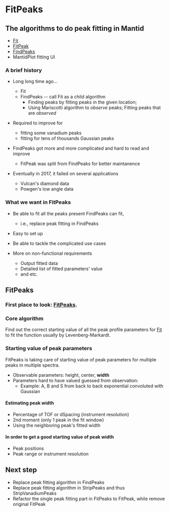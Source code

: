 # FitPeaks

## The algorithms to do peak fitting in Mantid

* [Fit](http://docs.mantidproject.org/nightly/algorithms/Fit-v1.html)
* [FitPeak](http://docs.mantidproject.org/nightly/algorithms/FitPeak-v1.html)
* [FindPeaks](http://docs.mantidproject.org/nightly/algorithms/FindPeaks-v1.html)
* MantidPlot fitting UI

### A brief history

* Long long time ago...
  * Fit
  * FindPeaks -- call Fit as a child algorithm
    * Finding peaks by fitting peaks in the given location;
    * Using Mariscotti algorithm to *observe* peaks; Fitting peaks that are *observed*
    
* Required to improve for
  * fitting some vanadium peaks
  * fitting for tens of thousands Gaussian peaks
  
* FindPeaks got more and more complicated and hard to read and improve
  * FitPeak was split from FindPeaks for better maintanence
  
* Eventually in 2017, it failed on several applications
  * Vulcan's diamond data
  * Powgen's low angle data
 
### What we want in FitPeaks

* Be able to fit all the peaks present FindPeaks can fit,

  * i.e., replace peak fitting in FindPeaks

* Easy to set up

* Be able to tackle the complicated use cases

* More on non-functional requirements

  * Output fitted data
  * Detailed list of fitted parameters' value
  * and etc.

## FitPeaks

### First place to look: [FitPeaks](http://docs.mantidproject.org/nightly/algorithms/FitPeaks-v1.html).

### Core algorithm

Find out the correct starting value of all the peak profile parameters for [Fit](http://docs.mantidproject.org/nightly/algorithms/Fit-v1.html) to fit the function usually by Levenberg-Markardt.

### Starting value of peak parameters

FitPeaks is taking care of starting value of peak parameters for multiple peaks in multiple spectra.

* Observable parameters: height, center, **width**
* Parameters hard to have valued guessed from observation:
  * Example: A, B and S from back to back exponential convoluted with Gaussian
  
#### Estimating peak width

 * Percentage of TOF or dSpacing (instrument resolution)
 * 2nd moment (only 1 peak in the fit window)
 * Using the neighboring peak's fitted width
 
#### In order to get a good starting value of peak width

 * Peak positions
 * Peak range or instrument resolution
 
## Next step

* Replace peak fitting algorithm in FindPeaks
* Replace peak fitting algorithm in StripPeaks and thus StripVanadiumPeaks
* Refactor the single peak fitting part in FitPeaks to FitPeak, while remove original FitPeak
  



